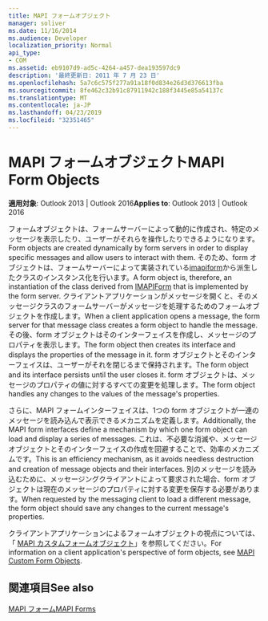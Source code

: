 ```yaml
---
title: MAPI フォームオブジェクト
manager: soliver
ms.date: 11/16/2014
ms.audience: Developer
localization_priority: Normal
api_type:
- COM
ms.assetid: eb9107d9-ad5c-4264-a457-dea193597dc9
description: '最終更新日: 2011 年 7 月 23 日'
ms.openlocfilehash: 5a7c6c575f277a91a18f0d834e26d3d376613fba
ms.sourcegitcommit: 8fe462c32b91c87911942c188f3445e85a54137c
ms.translationtype: MT
ms.contentlocale: ja-JP
ms.lasthandoff: 04/23/2019
ms.locfileid: "32351465"
---
```

# <a name="mapi-form-objects"></a><span data-ttu-id="e6d62-103">MAPI フォームオブジェクト</span><span class="sxs-lookup"><span data-stu-id="e6d62-103">MAPI Form Objects</span></span>

  
  
<span data-ttu-id="e6d62-104">**適用対象**: Outlook 2013 | Outlook 2016</span><span class="sxs-lookup"><span data-stu-id="e6d62-104">**Applies to**: Outlook 2013 | Outlook 2016</span></span> 
  
<span data-ttu-id="e6d62-105">フォームオブジェクトは、フォームサーバーによって動的に作成され、特定のメッセージを表示したり、ユーザーがそれらを操作したりできるようになります。</span><span class="sxs-lookup"><span data-stu-id="e6d62-105">Form objects are created dynamically by form servers in order to display specific messages and allow users to interact with them.</span></span> <span data-ttu-id="e6d62-106">そのため、form オブジェクトは、フォームサーバーによって実装されている[imapiform](imapiformiunknown.md)から派生したクラスのインスタンス化を行います。</span><span class="sxs-lookup"><span data-stu-id="e6d62-106">A form object is, therefore, an instantiation of the class derived from [IMAPIForm](imapiformiunknown.md) that is implemented by the form server.</span></span> <span data-ttu-id="e6d62-107">クライアントアプリケーションがメッセージを開くと、そのメッセージクラスのフォームサーバーがメッセージを処理するためのフォームオブジェクトを作成します。</span><span class="sxs-lookup"><span data-stu-id="e6d62-107">When a client application opens a message, the form server for that message class creates a form object to handle the message.</span></span> <span data-ttu-id="e6d62-108">その後、form オブジェクトはそのインターフェイスを作成し、メッセージのプロパティを表示します。</span><span class="sxs-lookup"><span data-stu-id="e6d62-108">The form object then creates its interface and displays the properties of the message in it.</span></span> <span data-ttu-id="e6d62-109">form オブジェクトとそのインターフェイスは、ユーザーがそれを閉じるまで保持されます。</span><span class="sxs-lookup"><span data-stu-id="e6d62-109">The form object and its interface persists until the user closes it.</span></span> <span data-ttu-id="e6d62-110">form オブジェクトは、メッセージのプロパティの値に対するすべての変更を処理します。</span><span class="sxs-lookup"><span data-stu-id="e6d62-110">The form object handles any changes to the values of the message's properties.</span></span> 
  
<span data-ttu-id="e6d62-111">さらに、MAPI フォームインターフェイスは、1つの form オブジェクトが一連のメッセージを読み込んで表示できるメカニズムを定義します。</span><span class="sxs-lookup"><span data-stu-id="e6d62-111">Additionally, the MAPI form interfaces define a mechanism by which one form object can load and display a series of messages.</span></span> <span data-ttu-id="e6d62-112">これは、不必要な消滅や、メッセージオブジェクトとそのインターフェイスの作成を回避することで、効率のメカニズムです。</span><span class="sxs-lookup"><span data-stu-id="e6d62-112">This is an efficiency mechanism, as it avoids needless destruction and creation of message objects and their interfaces.</span></span> <span data-ttu-id="e6d62-113">別のメッセージを読み込むために、メッセージングクライアントによって要求された場合、form オブジェクトは現在のメッセージのプロパティに対する変更を保存する必要があります。</span><span class="sxs-lookup"><span data-stu-id="e6d62-113">When requested by the messaging client to load a different message, the form object should save any changes to the current message's properties.</span></span>
  
<span data-ttu-id="e6d62-114">クライアントアプリケーションによるフォームオブジェクトの視点については、「 [MAPI カスタムフォームオブジェクト](mapi-custom-form-objects.md)」を参照してください。</span><span class="sxs-lookup"><span data-stu-id="e6d62-114">For information on a client application's perspective of form objects, see [MAPI Custom Form Objects](mapi-custom-form-objects.md).</span></span>
  
## <a name="see-also"></a><span data-ttu-id="e6d62-115">関連項目</span><span class="sxs-lookup"><span data-stu-id="e6d62-115">See also</span></span>



[<span data-ttu-id="e6d62-116">MAPI フォーム</span><span class="sxs-lookup"><span data-stu-id="e6d62-116">MAPI Forms</span></span>](mapi-forms.md)


